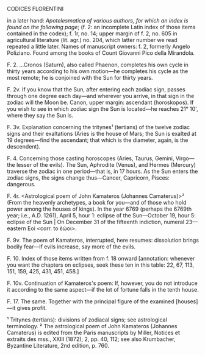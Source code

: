 CODICES FLORENTINI

in a later hand: *Apotelesmatica of various authors, for which an index is found on the following page*; (f. 2: an incomplete Latin index of those items contained in the codex); f. 1r, no. 14; upper margin of f. 2, no. 605 in agricultural literature (lit. agr.) no. 204, which latter number we read repeated a little later. Names of manuscript owners: f. 2, formerly Angelo Poliziano. Found among the books of Count Giovanni Pico della Mirandola.

F. 2. ...Cronos (Saturn), also called Phaenon, completes his own cycle in thirty years according to his own motion—he completes his cycle as the most remote; he is conjoined with the Sun for thirty years.

F. 2v. If you know that the Sun, after entering each zodiac sign, passes through one degree each day—and wherever you arrive, in that sign in the zodiac will the Moon be. Canon, upper margin: ascendant (horoskopos). If you wish to see in which zodiac sign the Sun is located—he reaches 21° 10', where they say the Sun is.

F. 3v. Explanation concerning the tritynes¹ (tertians) of the twelve zodiac signs and their exaltations (Aries is the house of Mars; the Sun is exalted at 19 degrees—find the ascendant; that which is the diameter, again, is the descendent).

F. 4. Concerning those casting horoscopes (Aries, Taurus, Gemini, Virgo—the lesser of the evils). The Sun, Aphrodite (Venus), and Hermes (Mercury) traverse the zodiac in one period—that is, in 17 hours. As the Sun enters the zodiac signs, the signs change thus—Cancer, Capricorn, Pisces: dangerous.

F. 4r. <Astrological poem of John Kamateros (Johannes Camaterus)>² (From the heavenly archetypes, a book for you—and of those who hold power among the houses of kings). In the year 6769 (perhaps the 6769th year; i.e., A.D. 1261), April 5, hour 1: eclipse of the Sun—October 19, hour 5: eclipse of the Sun | On December 31 of the fifteenth indiction, numeral 23—eastern Eoi <corr. to ἐὠοι>.

F. 9v. The poem of Kamateros, interrupted, here resumes: dissolution brings bodily fear—If evils increase, say more of the evils.

F. 10. Index of those items written from f. 18 onward [annotation: whenever you want the chapters on eclipses, seek these ten in this table: 22, 67, 113, 151, 159, 425, 431, 451, 458.]

F. 10v. Continuation of Kamateros's poem: If, however, you do not introduce it according to the same aspect—if the lot of fortune falls in the tenth house.

F. 17. The same. Together with the principal figure of the examined [houses]—it gives profit.

¹ Tritynes (tertians): divisions of zodiacal signs; see astrological terminology.
² The astrological poem of John Kamateros (Johannes Camaterus) is edited from the Paris manuscripts by Miller, Notices et extraits des mss., XXIII (1872), 2, pp. 40, 112; see also Krumbacher, Byzantine Literature, 2nd edition, p. 760.